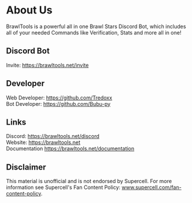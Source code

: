 # About Us
BrawlTools is a powerful all in one Brawl Stars Discord Bot, which includes all of your needed Commands like Verification, Stats and more all in one!

## Discord Bot
Invite: https://brawltools.net/invite

## Developer
Web Developer: https://github.com/Tredoxx <br>
Bot Developer: https://github.com/Bubu-py

## Links
Discord: https://brawltools.net/discord <br>
Website: https://brawltools.net <br>
Documentation https://brawltools.net/documentation

## Disclaimer
This material is unofficial and is not endorsed by Supercell. For more information see Supercell's Fan Content Policy: www.supercell.com/fan-content-policy.
